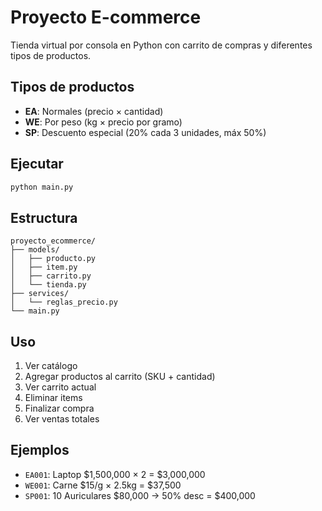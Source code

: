 # Proyecto E-commerce

Tienda virtual por consola en Python con carrito de compras y diferentes tipos de productos.

## Tipos de productos
- **EA**: Normales (precio × cantidad)
- **WE**: Por peso (kg × precio por gramo)  
- **SP**: Descuento especial (20% cada 3 unidades, máx 50%)

## Ejecutar
```bash
python main.py
```

## Estructura
```
proyecto_ecommerce/
├── models/
│   ├── producto.py
│   ├── item.py
│   ├── carrito.py
│   └── tienda.py
├── services/
│   └── reglas_precio.py
└── main.py
```

## Uso
1. Ver catálogo
2. Agregar productos al carrito (SKU + cantidad)
3. Ver carrito actual
4. Eliminar items
5. Finalizar compra
6. Ver ventas totales

## Ejemplos
- `EA001`: Laptop $1,500,000 × 2 = $3,000,000
- `WE001`: Carne $15/g × 2.5kg = $37,500
- `SP001`: 10 Auriculares $80,000 → 50% desc = $400,000
